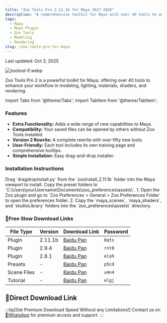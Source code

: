 ```yaml
---
title: "Zoo Tools Pro 2.11.1b for Maya 2017-2026"
description: "A comprehensive toolkit for Maya with over 40 tools to accelerate modeling, lighting, shading, and rendering workflows."
tags:
  - Maya
  - Maya Plugin
  - Zoo Tools
  - Modeling
  - Rendering
slug: /zoo-tools-pro-for-maya
---
```


Last updated: Oct 3, 2025

![zootool-lf.webp](https://list.ucards.store/d/img/zootool-lf.webp)

Zoo Tools Pro 2 is a powerful toolkit for Maya, offering over 40 tools to enhance your workflow in modeling, lighting, materials, shaders, and rendering.

import Tabs from '@theme/Tabs';
import TabItem from '@theme/TabItem';

### Features
*   **Extra Functionality:** Adds a wide range of new capabilities to Maya.
*   **Compatibility:** Your saved files can be opened by others without Zoo Tools installed.
*   **Version 2 Rewrite:** A complete rewrite with over fifty new tools.
*   **User-Friendly:** Each tool includes its own training page and comprehensive tooltips.
*   **Simple Installation:** Easy drag-and-drop installer.

### Installation Instructions

<Tabs>
  <TabItem value="plugin" label="Plugin">
    Drag `dragdropinstall.py` from the `zooInstall_2.11.1b` folder into the Maya viewport to install.
  </TabItem>
  <TabItem value="presets" label="Presets">
    Copy the preset folders to `C:\Users\yourUsername\Documents\zoo_preferences\assets\`.
  </TabItem>
  <TabItem value="scenes" label="Scene Files">
    1. Open the Zoo plugin and go to `Zoo Preferences > General > Zoo Preferences Folder` to open the preferences folder.
    2. Copy the `maya_scenes`, `maya_shaders`, and `studioLibrary` folders into the `zoo_preferences\assets\` directory.
  </TabItem>
</Tabs>

### 🐌Free Slow Download Links

| File Type | Version | Download Link | Password |
|---|---|---|---|
| Plugin | 2.11.1b | [Baidu Pan](https://pan.baidu.com/s/1xAXGKi0Umedf5kkrFPCoqA?pwd=8qts) | `8qts` |
| Plugin | 2.9.4 | [Baidu Pan](https://pan.baidu.com/s/1aI9C3LxIu_Vo0KIZsAEHqA?pwd=rnt8) | `rnt8` |
| Plugin | 2.8.1 | [Baidu Pan](https://pan.baidu.com/s/1L-tFZcAXZg1knemI9_gRhg?pwd=eloh) | `eloh` |
| Presets | - | [Baidu Pan](https://pan.baidu.com/s/1CapQzbMJ8YasoxoweylIhQ?pwd=p5cd) | `p5cd` |
| Scene Files | - | [Baidu Pan](https://pan.baidu.com/s/1VFpmHljZE0knqfRG4bVCUA?pwd=u4n4) | `u4n4` |
| Tutorial | - | [Baidu Pan](https://pan.baidu.com/s/1JoCRHJ3lDFr_wpcD0uu7iQ?pwd=elgj) | `elgj` |

## 🚀Direct Download Link
:::tip[Get Premium Download Speed Without any Limitations!]
Contact us on [💬WhatsApp](https://wa.me/+8613237610083) for premium  access and support.
:::